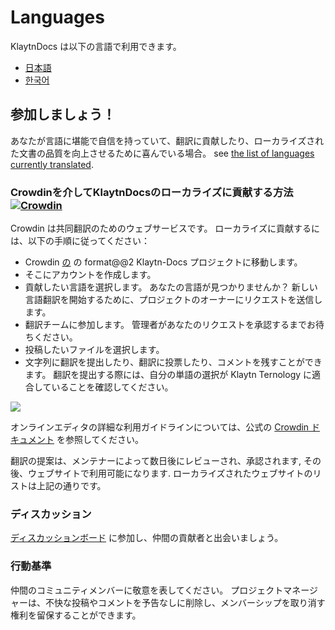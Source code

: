 # Languages

KlaytnDocs は以下の言語で利用できます。

* [日本語](https://docs.klaytn.foundation)
* [한국어](https://ko.docs.klaytn.foundation)

## 参加しましょう！ <a href="#get-involved" id="get-involved"></a>

あなたが言語に堪能で自信を持っていて、翻訳に貢献したり、ローカライズされた文書の品質を向上させるために喜んでいる場合。 see [the list of languages currently translated](https://crowdin.com/project/klaytn-docs).

### Crowdinを介してKlaytnDocsのローカライズに貢献する方法 [![Crowdin](https://badges.crowdin.net/klaytn-docs/localized.svg)](https://crowdin.com/project/klaytn-docs) <a href="#how-to-contribute-klaytndocs-localization-via-crowdin-crowdin-https-badges-crowd" id="how-to-contribute-klaytndocs-localization-via-crowdin-crowdin-https-badges-crowd"></a>

Crowdin は共同翻訳のためのウェブサービスです。 ローカライズに貢献するには、以下の手順に従ってください：

* Crowdin [の](https://crowdin.com/project/klaytn-docs) の format@@2 Klaytn-Docs プロジェクトに移動します。
* そこにアカウントを作成します。
* 貢献したい言語を選択します。 あなたの言語が見つかりませんか？ 新しい言語翻訳を開始するために、プロジェクトのオーナーにリクエストを送信します。
* 翻訳チームに参加します。 管理者があなたのリクエストを承認するまでお待ちください。
* 投稿したいファイルを選択します。
* 文字列に翻訳を提出したり、翻訳に投票したり、コメントを残すことができます。 翻訳を提出する際には、自分の単語の選択が Klaytn Ternology に適合していることを確認してください。

![](../languages/images/crowdin-editor.png)

オンラインエディタの詳細な利用ガイドラインについては、公式の [Crowdin ドキュメント](https://support.crowdin.com/online-editor/) を参照してください。

翻訳の提案は、メンテナーによって数日後にレビューされ、承認されます, その後、ウェブサイトで利用可能になります. ローカライズされたウェブサイトのリストは上記の通りです。

### ディスカッション <a href="#discussion" id="discussion"></a>

[ディスカッションボード](https://crowdin.com/project/klaytn-docs/discussions) に参加し、仲間の貢献者と出会いましょう。

### 行動基準 <a href="#code-of-conduct" id="code-of-conduct"></a>

仲間のコミュニティメンバーに敬意を表してください。 プロジェクトマネージャーは、不快な投稿やコメントを予告なしに削除し、メンバーシップを取り消す権利を留保することができます。
